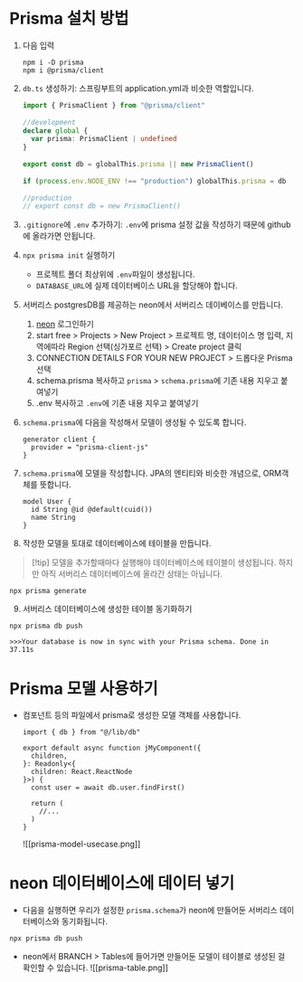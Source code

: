 # Prisma 설치 방법
1. 다음 입력
	```
	npm i -D prisma
	npm i @prisma/client
	```

2. `db.ts` 생성하기: 스프링부트의 application.yml과 비슷한 역할입니다.
	```ts
	import { PrismaClient } from "@prisma/client"
	  
	//development
	declare global {
	  var prisma: PrismaClient | undefined
	}
	  
	export const db = globalThis.prisma || new PrismaClient()
	  
	if (process.env.NODE_ENV !== "production") globalThis.prisma = db
	  
	//production
	// export const db = new PrismaClient()
	```

3. `.gitignore`에 `.env` 추가하기: `.env`에 prisma 설정 값을 작성하기 때문에 github에 올라가면 안됩니다. 

4. `npx prisma init` 실행하기
	- 프로젝트 폴더 최상위에 `.env`파일이 생성됩니다.
	- `DATABASE_URL`에 실제 데이터베이스 URL을 할당해야 합니다.

5. 서버리스 postgresDB를 제공하는 neon에서 서버리스 데이베이스를 만듭니다.
	1. [neon](https://neon.tech/) 로그인하기
	2. start free > Projects > New Project > 프로젝트 명, 데이터이스 명 입력, 지역에따라 Region 선택(싱가포르 선택) > Create project 클릭
	3. CONNECTION DETAILS FOR YOUR NEW PROJECT > 드롭다운 Prisma 선택
	4. schema.prisma 복사하고 `prisma` > `schema.prisma`에 기존 내용 지우고 붙여넣기
	5. .env 복사하고 `.env`에 기존 내용 지우고 붙여넣기

6. `schema.prisma`에 다음을 작성해서 모델이 생성될 수 있도록 합니다.
	```
	generator client {
	  provider = "prisma-client-js"
	}
	```

7. `schema.prisma`에 모델을 작성합니다. JPA의 엔티티와 비슷한 개념으로, ORM객체를 뜻합니다.
	```
	model User {
	  id String @id @default(cuid())
	  name String
	}
	```

8. 작성한 모델을 토대로 데이터베이스에 테이블을 만듭니다. 
> [!tip] 모델을 추가할때마다 실행해야 데이터베이스에 테이블이 생성됩니다. 하지만 아직 서버리스 데이터베이스에 올라간 상태는 아닙니다.

```
npx prisma generate
```

9. 서버리스 데이터베이스에 생성한 테이블 동기화하기
```
npx prisma db push

>>>Your database is now in sync with your Prisma schema. Done in 37.11s
```

# Prisma 모델 사용하기
- 컴포넌트 등의 파일에서 prisma로 생성한 모델 객체를 사용합니다.
	```tsx
	import { db } from "@/lib/db"
	
	export default async function jMyComponent({
	  children,
	}: Readonly<{
	  children: React.ReactNode
	}>) {
	  const user = await db.user.findFirst()
	  
	  return (
	    //...
	  )
	}
	```

	![[prisma-model-usecase.png]]

# neon 데이터베이스에 데이터 넣기
- 다음을 실행하면 우리가 설정한 `prisma.schema`가 neon에 만들어둔 서버리스 데이터베이스와 동기화됩니다.
```
npx prisma db push
```

- neon에서 BRANCH > Tables에 들어가면 만들어둔 모델이 테이블로 생성된 걸 확인할 수 있습니다.
![[prisma-table.png]]
